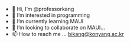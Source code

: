 - 👋 Hi, I’m @professorkang
- 👀 I’m interested in programming
- 🌱 I’m currently learning MAUI
- 💞️ I’m looking to collaborate on MAUI...
- 📫 How to reach me ... bikang@konyang.ac.kr

<!---
professorkang/professorkang is a ✨ special ✨ repository because its `README.md` (this file) appears on your GitHub profile.
You can click the Preview link to take a look at your changes.
--->

